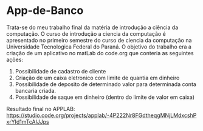 # App-de-Banco
Trata-se do meu trabalho final da matéria de introdução a ciência da computação.
O curso de introdução a ciencia da computação é apresentado no primeiro semestre do curso de ciencia da computação na Universidade Tecnologica Federal do Paraná.
O objetivo do trabalho era a criação de um aplicativo no matLab do code.org que conteria as seguintes ações:

1. Possibilidade de cadastro de cliente
2. Criação de um caixa eletronico com limite de quantia em dinheiro
3. Possibilidade de deposito de determinado valor para determinada conta bancaria criada.
4. Possibilidade de saque em dinheiro (dentro do limite de valor em caixa)

Resultado final no APPLAB: https://studio.code.org/projects/applab/-4P222Nr8FGdtheqgMNjLMdxcshPxrYId1mTcAlJJps
